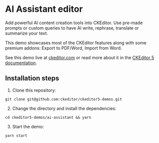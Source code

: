# AI Assistant editor

Add powerful AI content creation tools into CKEditor. Use pre-made prompts or custom queries to have AI write, rephrase, translate or summarize your text.

This demo showcases most of the CKEditor features along with some premium addons: Export to PDF/Word, Import from Word.

See this demo live at [ckeditor.com](https://ckeditor.com/ai-assistant/) or read more about it in the [CKEditor 5 documentation](https://ckeditor.com/docs/ckeditor5/latest/features/ai-assistant/ai-assistant-overview.html).

## Installation steps

1. Clone this repository:

```shell
git clone git@github.com:ckeditor/ckeditor5-demos.git
```

2. Change the directory and install the dependencies:

```shell
cd ckeditor5-demos/ai-assistant && yarn
```

3. Start the demo:

```shell
yarn start
```
